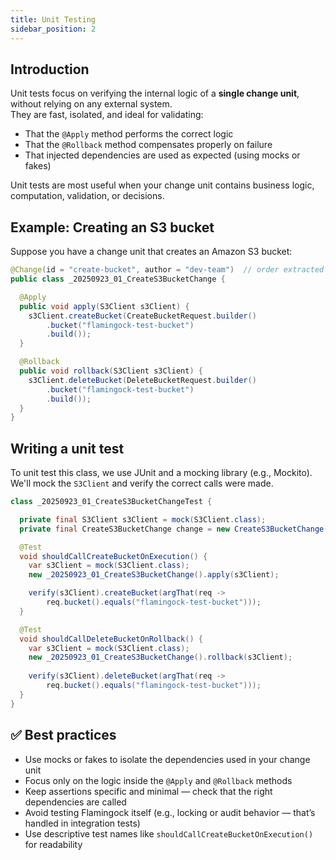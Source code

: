 ```yaml
---
title: Unit Testing
sidebar_position: 2
---
```


## Introduction

Unit tests focus on verifying the internal logic of a **single change unit**, without relying on any external system.  
They are fast, isolated, and ideal for validating:

- That the `@Apply` method performs the correct logic
- That the `@Rollback` method compensates properly on failure
- That injected dependencies are used as expected (using mocks or fakes)

Unit tests are most useful when your change unit contains business logic, computation, validation, or decisions.


## Example: Creating an S3 bucket

Suppose you have a change unit that creates an Amazon S3 bucket:

```java
@Change(id = "create-bucket", author = "dev-team")  // order extracted from filename
public class _20250923_01_CreateS3BucketChange {

  @Apply
  public void apply(S3Client s3Client) {
    s3Client.createBucket(CreateBucketRequest.builder()
        .bucket("flamingock-test-bucket")
        .build());
  }

  @Rollback
  public void rollback(S3Client s3Client) {
    s3Client.deleteBucket(DeleteBucketRequest.builder()
        .bucket("flamingock-test-bucket")
        .build());
  }
}
```


## Writing a unit test

To unit test this class, we use JUnit and a mocking library (e.g., Mockito).  
We'll mock the `S3Client` and verify the correct calls were made.

```java
class _20250923_01_CreateS3BucketChangeTest {

  private final S3Client s3Client = mock(S3Client.class);
  private final CreateS3BucketChange change = new CreateS3BucketChange();

  @Test
  void shouldCallCreateBucketOnExecution() {
    var s3Client = mock(S3Client.class);
    new _20250923_01_CreateS3BucketChange().apply(s3Client);

    verify(s3Client).createBucket(argThat(req ->
        req.bucket().equals("flamingock-test-bucket")));
  }

  @Test
  void shouldCallDeleteBucketOnRollback() {
    var s3Client = mock(S3Client.class);
    new _20250923_01_CreateS3BucketChange().rollback(s3Client);
    
    verify(s3Client).deleteBucket(argThat(req ->
        req.bucket().equals("flamingock-test-bucket")));
  }
}
```


## ✅ Best practices

- Use mocks or fakes to isolate the dependencies used in your change unit
- Focus only on the logic inside the `@Apply` and `@Rollback` methods
- Keep assertions specific and minimal — check that the right dependencies are called
- Avoid testing Flamingock itself (e.g., locking or audit behavior — that’s handled in integration tests)
- Use descriptive test names like `shouldCallCreateBucketOnExecution()` for readability  
